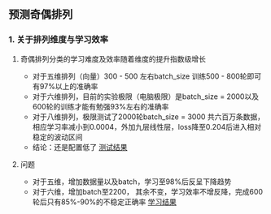 ## 预测奇偶排列

### 1. 关于排列维度与学习效率

 1. 奇偶排列分类的学习难度及效率随着维度的提升指数级增长
    - 对于五维排列（向量）300 - 500 左右batch_size 训练500 - 800轮即可有97%以上的准确率
    - 对于六维排列，目前的实验极限（电脑极限）是batch_size = 2000以及600轮的训练才能有勉强93%左右的准确率
    - 对于八维排列，极限测试了2000轮batch_size = 3000 共六百万条数据，相应学习率减小到0.0004，外加九层线性层，loss降至0.204后进入相对稳定的波动区间
    - 结论：还是配置低了
        [测试结果](./%E6%B5%8B%E8%AF%95%E6%95%B0%E6%8D%AE.png)

  2. 问题

     - 对于五维，增加数据量以及batch，学习至98%后反呈下降趋势
     - 对于六维，增加batch至2200， 其余不变，学习效率不增反降，完成600轮后只有85%-90%的不稳定正确率
     [学习结果](./batch%3D2200.png)

    

